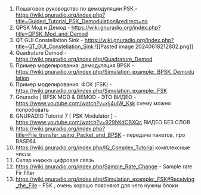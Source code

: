 1.  Пошаговое руководство по демодуляции PSK - https://wiki.gnuradio.org/index.php?title=Guided_Tutorial_PSK_Demodulation&redirect=no
2.  QPSK Мод и Демод - https://wiki.gnuradio.org/index.php?title=QPSK_Mod_and_Demod
3. QT GUI Constellation Sink - https://wiki.gnuradio.org/index.php?title=QT_GUI_Constellation_Sink ![[Pasted image 20240618212802.png]]
4. Quadrature Demod - https://wiki.gnuradio.org/index.php/Quadrature_Demod
5.  Пример моделирования: демодуляция BPSK - https://wiki.gnuradio.org/index.php/Simulation_example:_BPSK_Demodulation
6.  Пример моделирования: ФСК (FSK) - https://wiki.gnuradio.org/index.php/Simulation_example:_FSK
7.  Gnuradio | BFSK MOD & DEMOD - ЭТО ВИДЕО - https://www.youtube.com/watch?v=xjj4ulW_Ksk схему можно попробовать 
8. GNURADIO Tutorial 7 [ PSK Modulator ] - https://www.youtube.com/watch?v=929hKdCBXQc ВИДЕО БЕЗ СЛОВ 
9. https://wiki.gnuradio.org/index.php?title=File_transfer_using_Packet_and_BPSK - передача пакетов, про BASE64
10. https://wiki.gnuradio.org/index.php/IQ_Complex_Tutorial комплексные числа 
11. Скляр книжка цифровая связь 
12. https://wiki.gnuradio.org/index.php/Sample_Rate_Change - Sample rate Fir filter
13. https://wiki.gnuradio.org/index.php/Simulation_example:_FSK#Receiving_the_File - FSK ,   очень хорошо поясняют для чего нужны блоки
